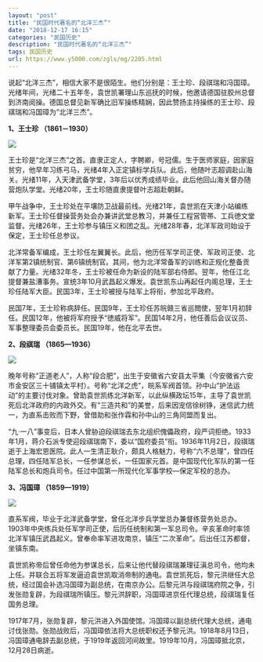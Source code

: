 ```yaml
---
layout: "post"
title: "民国时代著名的“北洋三杰”"
date: "2018-12-17 16:15"
categories: "民国历史"
description: "民国时代著名的“北洋三杰”"
tags: 民国历史
url: https://www.y5000.com/zgls/mg/2205.html
---
```






说起“北洋三杰”，相信大家不是很陌生。他们分别是：王士珍、段祺瑞和冯国璋。光绪年间，光绪二十五年冬，袁世凯署理山东巡抚的时候，他邀请德国驻胶州总督到济南阅操。德国总督见新军确比旧军操练精娴，因此赞扬主持操练的王士珍、段祺瑞和冯国璋为“北洋三杰”。

**1、王士珍 （1861－1930）**

[![](https://img.y5000.com/uploads/allimg/160119/4-160119210F9212.jpg)](https://www.y5000.com/)

王士珍是“北洋三杰”之首。直隶正定人，字聘卿，号冠儒。生于医师家庭，因家庭贫穷，他早年习练弓马，光绪4年入正定镇标学兵队。此后，他随叶志超调赴山海关。光绪11年，入天津武备学堂，3年后以优秀成绩毕业。此后他回山海关督办随营炮队学堂。光绪20年，王士珍随直隶提督叶志超赴朝鲜。

甲午战争中，王士珍处在平壤防卫战最前线。光绪21年，袁世凯在天津小站编练新军。王士珍任督操营务处会办兼讲武堂总教习，并兼任工程営管帯、工兵徳文堂监督。光绪26年，王士珍参与镇压义和团之乱。光绪28年春，北洋军政司始设于保定，王士珍任总参议。

北洋常备军编成，王士珍任左翼翼长。此后，他历任军学司正使、军政司正使、北洋军第2镇统制官、第6镇统制官。其间，他为北洋常备军的训练和正规化整备贡献了力量。光绪32年冬，王士珍被任命为新设的陆军部右侍郎。翌年，他任江北提督兼盐漕事务。宣统3年10月武昌起义爆发。袁世凯东山再起任内阁总理，王士珍任陆军大臣。民国3年，王士珍被授与陆军上将衔，参加北平政府。

民国7年，王士珍称病辞任。民国9年，王士珍任苏皖赣三省巡閲使，翌年1月初辞任。民国12年，他被将军府授予“徳威将军”。民国14年2月，他任善后会议议员、军事整理委员会委员长。民国19年，他在北平去世。

**2、段祺瑞 （1865—1936）**

[![](https://img.y5000.com/uploads/allimg/160119/4-160119210RS07.jpg)](https://www.y5000.com)

晚年号称“正道老人”，人称“段合肥”，出生于安徽省六安县太平集（今安徽省六安市金安区三十铺镇太平村）。号称“北洋之虎”，皖系军阀首领。孙中山“护法运动”的主要讨伐对象。曾助袁世凯练北洋新军，以此纵横政坛15年，主导了袁世凯死后北洋政府的内政外交。有“三造共和”的美誉，后来因宠信徐树铮，迷信武力统一，为直系击败而下野，曾借助和张作霖和孙中山的三角同盟而复出。

“九·一八”事变后，日本人曾胁迫段祺瑞去东北组织傀儡政府，段严词拒绝。1933年1月，蒋介石派专使迎段祺瑞南下，委以“国府委员”衔。1936年11月2日，段祺瑞逝于上海宏恩医院。此人一生清正耿介，颇具人格魅力，号称“六不总理”，曾四任总理，四任陆军总长，一任参谋总长，一任国家元首。是中国现代化军队的第一任陆军总长和炮兵司令。任过中国第一所现代化军事学校—保定军校的总办。

**3、冯国璋 （1859—1919）**

[![](https://img.y5000.com/uploads/allimg/160119/4-160119210953543.jpg)](https://www.y5000.com)

直系军阀，毕业于北洋武备学堂，曾任北洋步兵学堂总办兼督练营务处总办。1903年中央练兵处任军学司正使，后历任统制和第一军总司令。辛亥革命时率领北洋军镇压武昌起义。曾奉命率军进攻南京，镇压“二次革命”。后出任江苏都督，坐镇东南。

袁世凯称帝后曾任命他为参谋总长，后来让他代替段祺瑞兼理征滇总司令，他均未上任。并联合五将军发逼迫袁世凯取消帝制的通电。袁世凯死后，黎元洪继任大总统，经过国会补选冯国璋为副总统，在南京办公。后黎元洪与段祺瑞府院之争，引发张勋复辟，为段祺瑞所镇压。黎元洪辞职，冯国璋进京任代理总统，段祺瑞复任国务总理。

1917年7月，张勋复辟，黎元洪进入外国使馆。冯国璋以副总统代理大总统，通电讨伐张勋。张勋战败后，冯国璋依法将大总统职权还予黎元洪。1918年8月13日，冯国璋通电辞去副总统，于1919年返回河间故里。1919年10月，冯国璋抵北京，12月28日病逝。
